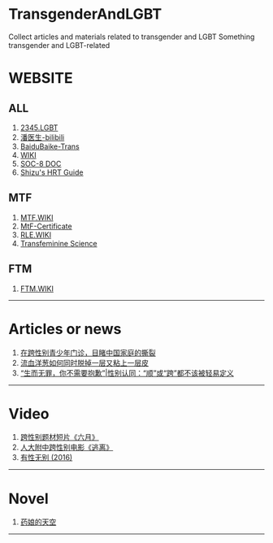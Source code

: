 # TransgenderAndLGBT
Collect articles and materials related to transgender and LGBT 
Something transgender and LGBT-related

# WEBSITE
## ALL
1. [2345.LGBT](https://2345.lgbt/)
2. [潘医生-bilibili](https://space.bilibili.com/2085711307)
3. [BaiduBaike-Trans](https://baike.baidu.com/item/%E8%B7%A8%E6%80%A7%E5%88%AB/6234644)
4. [WIKI](https://zh.wikipedia.org/zh-cn/%E8%B7%A8%E6%80%A7%E5%88%A5)
5. [SOC-8 DOC](https://project-trans.org/SOC-8/soc8cn/)
6. [Shizu's HRT Guide](https://docs.hrt.guide/)
## MTF
1. [MTF.WIKI](https://mtf.wiki)
2. [MtF-Certificate](https://kasuganoharuku.github.io/MtF-Certificate/)
3. [RLE.WIKI](https://rle.wiki/)
4. [Transfeminine Science](https://tfsci.mtf.wiki/)

## FTM

1. [FTM.WIKI](https://ftm.wiki/)

***

# Articles or news
1. [在跨性别青少年门诊，目睹中国家庭的撕裂](https://mp.weixin.qq.com/s/B98WfvjXm55WX2so4zpYSw)
2. [流血洋葱如何同时脱掉一层又粘上一层皮](https://mp.weixin.qq.com/s/pWtTeFDhN-pIvaZFhDekRQ)
3. [“生而无罪，你不需要抱歉”|性别认同：“顺”或“跨”都不该被轻易定义](https://xinli.swjtu.edu.cn/info/1065/5833.htm)
***
# Video
1. [跨性别题材短片《六月》](https://www.bilibili.com/video/BV1V4411T7x1)
2. [人大附中跨性别电影《逃离》](https://www.bilibili.com/video/BV1Dx411b7wU/)
3. [有性无别 (2016)](https://movie.douban.com/subject/26954005/)
***
# Novel
 1. [药娘的天空](https://transky.mtf.wiki/)
***
